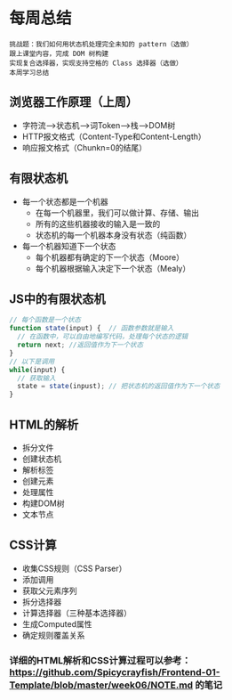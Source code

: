# 每周总结

    挑战题：我们如何用状态机处理完全未知的 pattern（选做）
    跟上课堂内容，完成 DOM 树构建
    实现复合选择器，实现支持空格的 Class 选择器（选做）
    本周学习总结

## 浏览器工作原理（上周）
- 字符流——>状态机——>词Token——>栈——>DOM树
- HTTP报文格式（Content-Type和Content-Length）
- 响应报文格式（Chunkn=0的结尾）

## 有限状态机
- 每一个状态都是一个机器
	-  在每一个机器里，我们可以做计算、存储、输出
	-  所有的这些机器接收的输入是一致的
	-  状态机的每一个机器本身没有状态（纯函数）
- 每一个机器知道下一个状态
	- 每个机器都有确定的下一个状态（Moore）
	- 每个机器根据输入决定下一个状态（Mealy）

## JS中的有限状态机
```javascript
// 每个函数是一个状态
function state(input) {  // 函数参数就是输入
  // 在函数中，可以自由地编写代码，处理每个状态的逻辑
  return next; //返回值作为下一个状态
}
// 以下是调用
while(input) {
  // 获取输入
  state = state(inpust); // 把状态机的返回值作为下一个状态
}
```

## HTML的解析
- 拆分文件
- 创建状态机
- 解析标签
- 创建元素
- 处理属性
- 构建DOM树
- 文本节点

## CSS计算
- 收集CSS规则（CSS Parser）
- 添加调用
- 获取父元素序列
- 拆分选择器
- 计算选择器（三种基本选择器）
- 生成Computed属性
- 确定规则覆盖关系

### 详细的HTML解析和CSS计算过程可以参考：https://github.com/Spicycrayfish/Frontend-01-Template/blob/master/week06/NOTE.md 的笔记
